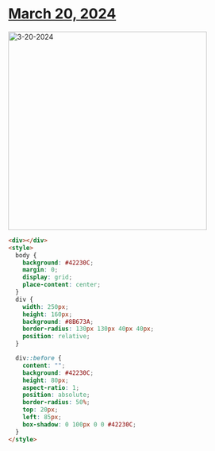 # [March 20, 2024](https://cssbattle.dev/play/28n8LsvPnxFKQh46G3iZ)

<img src="https://firebasestorage.googleapis.com/v0/b/cssbattleapp.appspot.com/o/user%2Fummd3POvEDfFyeFvVdOMG3OOrwE2%2Ftargets%2Ftarget_shbNPz5@2x.png?alt=media" width="400" alt="3-20-2024" />

```html
<div></div>
<style>
  body {
    background: #42230C;
    margin: 0;
    display: grid;
    place-content: center;
  }
  div {
    width: 250px;
    height: 160px;
    background: #8B673A;
    border-radius: 130px 130px 40px 40px;
    position: relative;
  }

  div::before {
    content: "";
    background: #42230C;
    height: 80px;
    aspect-ratio: 1;
    position: absolute;
    border-radius: 50%;
    top: 20px;
    left: 85px;
    box-shadow: 0 100px 0 0 #42230C;
  }
</style>
```
